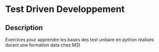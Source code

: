 # Test Driven Developpement

## Description

Exercices pour apprendre les bases des test unitaire en python réalisés durant une formation data chez M2I
